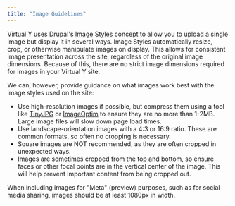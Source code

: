 ```yaml
---
title: "Image Guidelines"
---
```


Virtual Y uses Drupal's [Image Styles](https://www.drupal.org/docs/user_guide/en/structure-image-styles.html) concept to allow you to upload a single image but display it in several ways.  Image Styles automatically resize, crop, or otherwise manipulate images on display. This allows for consistent image presentation across the site, regardless of the original image dimensions. Because of this, there are no strict image dimensions required for images in your Virtual Y site.

We can, however, provide guidance on what images work best with the image styles used on the site:

*   Use high-resolution images if possible, but compress them using a tool like [TinyJPG](https://tinyjpg.com/) or [ImageOptim](https://imageoptim.com/mac) to ensure they are no more than 1-2MB. Large image files will slow down page load times.
*   Use landscape-orientation images with a 4:3 or 16:9 ratio. These are common formats, so often no cropping is necessary.
*   Square images are NOT recommended, as they are often cropped in unexpected ways.
*   Images are sometimes cropped from the top and bottom, so ensure faces or other focal points are in the vertical center of the image. This will help prevent important content from being cropped out.

When including images for "Meta" (preview) purposes, such as for social media sharing, images should be at least 1080px in width.
